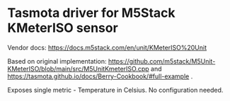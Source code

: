 # Tasmota driver for M5Stack KMeterISO sensor

Vendor docs: https://docs.m5stack.com/en/unit/KMeterISO%20Unit

Based on original implementation: https://github.com/m5stack/M5Unit-KMeterISO/blob/main/src/M5UnitKmeterISO.cpp and https://tasmota.github.io/docs/Berry-Cookbook/#full-example .

Exposes single metric - Temperature in Celsius. No configuration needed.
